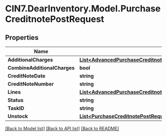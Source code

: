 # CIN7.DearInventory.Model.PurchaseCreditnotePostRequest

## Properties

| Name                         | Type                                                                                                                                          | Description | Notes      |
| ---------------------------- | --------------------------------------------------------------------------------------------------------------------------------------------- | ----------- | ---------- |
| **AdditionalCharges**        | [**List&lt;AdvancedPurchaseCreditnotePostRequestAdditionalChargesInner&gt;**](AdvancedPurchaseCreditnotePostRequestAdditionalChargesInner.md) |             | [optional] |
| **CombineAdditionalCharges** | **bool**                                                                                                                                      |             | [optional] |
| **CreditNoteDate**           | **string**                                                                                                                                    |             | [optional] |
| **CreditNoteNumber**         | **string**                                                                                                                                    |             | [optional] |
| **Lines**                    | [**List&lt;AdvancedPurchaseCreditnotePostRequestLinesInner&gt;**](AdvancedPurchaseCreditnotePostRequestLinesInner.md)                         |             | [optional] |
| **Status**                   | **string**                                                                                                                                    |             | [optional] |
| **TaskID**                   | **string**                                                                                                                                    |             | [optional] |
| **Unstock**                  | [**List&lt;PurchaseCreditnotePostRequestUnstockInner&gt;**](PurchaseCreditnotePostRequestUnstockInner.md)                                     |             | [optional] |

[[Back to Model list]](../README.md#documentation-for-models) [[Back to API list]](../README.md#documentation-for-api-endpoints) [[Back to README]](../README.md)
